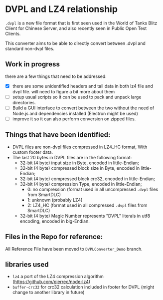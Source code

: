# DVPL and LZ4 relationship

`.dvpl` is a new file format that is first seen used in the World of Tanks Blitz Client for Chinese Server, and also recently seen in Public Open Test Clients. 

This converter aims to be able to directly convert between .dvpl and standard non-dvpl files.

## Work in progress
 
there are a few things that need to be addressed:

- [x] there are some unidentified headers and tail data in both lz4 file and dvpl file. will need to figure a bit more about them
- [ ] setup usual scripts so it can be used to pack and unpack large directories.
- [ ] Build a GUI interface to convert between the two without the need of Node.js and dependencies installed (Electron might be used)
- [ ] improve it so it can also perform conversion on zipped files.

## Things that have been identified:

- DVPL files are non-dvpl files compressed in LZ4_HC format, With custom footer data.
- The last 20 bytes in DVPL files are in the following format:
    - 32-bit (4 byte) input size in Byte, encoded in little-Endian;
    - 32-bit (4 byte) compressed block size in Byte, encoded in little-Endian;
    - 32-bit (4 byte) compressed block crc32, encoded in little-Endian;
    - 32-bit (4 byte) compression Type, encoded in little-Endian;
        - 0: no compression (format used in all uncompressed `.dvpl` files from SmartDLC)
        - 1: unknown (probably LZ4)
        - 2: LZ4_HC (format used in all compressed `.dvpl` files from SmartDLC)    
    - 32-bit (4 byte) Magic Number represents "DVPL" literals in utf8 encoding, encoded in big-Endian.
        
## Files in the Repo for reference:

All Reference File have been moved to `DVPLConverter_Demo` branch.

## libraries used

- `lz4` a port of the LZ4 compression algorithm (https://github.com/pierrec/node-lz4)
- `buffer-crc32` for crc32 calculation included in footer for DVPL (might change to another library in future)